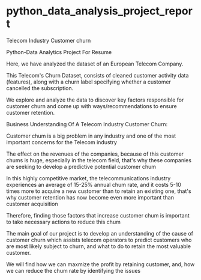 # python_data_analysis_project_report
Telecom Industry Customer churn

Python-Data Analytics Project For Resume

Here, we have analyzed the dataset of an European Telecom Company.

This Telecom's Churn Dataset, consists of cleaned customer activity data (features), along with a churn label specifying whether a customer cancelled the subscription.

We explore and analyze the data to discover key factors responsible for customer churn and come up with ways/recommendations to ensure customer retention.

Business Understanding Of A Telecom Industry Customer Churn:

Customer chum is a big problem in any industry and one of the most important concerns for the Telecom industry

The effect on the revenues of the companies, because of this customer chums is huge, especially in the telecom field, that's why these companies are seeking to develop a predictive potential customer chum

In this highly competitive market, the telecommunications industry experiences an average of 15-25% annual chum rate, and it costs 5-10 times more to acquire a new customer than to retain an existing one, that's why customer retention has now become even more important than customer acquisition

Therefore, finding those factors that increase customer chum is important to take necessary actions to reduce this chum

The main goal of our project is to develop an understanding of the cause of customer churn which assists telecom operators to predict customers who are most likely subject to churn, and what to do to retain the most valuable customer.

We will find how we can maxmize the profit by retaining customer, and, how we can reduce the chum rate by identifying the issues
